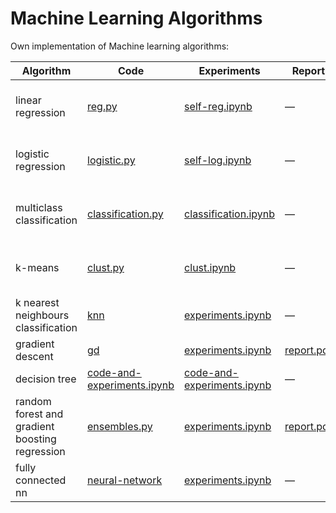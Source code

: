 # Machine Learning Algorithms

Own implementation of Machine learning algorithms:

| Algorithm                                      | Code                                                         | Experiments                                                  | Report                                                       | Source                                                       |
| ---------------------------------------------- | ------------------------------------------------------------ | ------------------------------------------------------------ | ------------------------------------------------------------ | ------------------------------------------------------------ |
| linear regression                              | [reg.py](https://github.com/voorhs/Machine-Learning-Algorithms/blob/main/self-made-regression/reg.py) | [self-reg.ipynb](https://github.com/voorhs/Machine-Learning-Algorithms/blob/main/self-made-regression/self-reg.ipynb) | —                                                            | Andrew Ng’s old course, [new one](https://www.coursera.org/learn/machine-learning?specialization=machine-learning-introduction) |
| logistic regression                            | [logistic.py](https://github.com/voorhs/Machine-Learning-Algorithms/blob/main/self-made-logistic/logistic.py) | [self-log.ipynb](https://github.com/voorhs/Machine-Learning-Algorithms/blob/main/self-made-logistic/self-log.ipynb) | —                                                            | Andrew Ng’s old course, [new one](https://www.coursera.org/learn/machine-learning?specialization=machine-learning-introduction) |
| multiclass classification                      | [classification.py](https://github.com/voorhs/Machine-Learning-Algorithms/blob/main/multi-class-classification-and-neural-networks/classification.py) | [classification.ipynb](https://github.com/voorhs/Machine-Learning-Algorithms/blob/main/multi-class-classification-and-neural-networks/classification.ipynb) | —                                                            | Andrew Ng’s old course, [new one](https://www.coursera.org/learn/machine-learning?specialization=machine-learning-introduction) |
| k-means                                        | [clust.py](https://github.com/voorhs/Machine-Learning-Algorithms/blob/main/Clusterization-algorithm/clust.py) | [clust.ipynb](https://github.com/voorhs/Machine-Learning-Algorithms/blob/main/Clusterization-algorithm/clust.ipynb) | —                                                            | [Alexander Dyakonov’s mini-course](https://github.com/Dyakonov/IML/blob/master/2020/IML2020_04cluster_01.pdf) |
| k nearest neighbours classification            | [knn](https://github.com/voorhs/Machine-Learning-Algorithms/tree/main/knn-classification/knn) | [experiments.ipynb](https://github.com/voorhs/Machine-Learning-Algorithms/blob/main/knn-classification/experiments.ipynb) | —                                                            | [AIMasters ML course](https://github.com/voorhs/Machine-Learning-Algorithms/blob/main/knn-classification/task.pdf) |
| gradient descent                               | [gd](https://github.com/voorhs/Machine-Learning-Algorithms/tree/main/gradient-descent/gd) | [experiments.ipynb](https://github.com/voorhs/Machine-Learning-Algorithms/blob/main/gradient-descent/experiments.ipynb) | [report.pdf](https://github.com/voorhs/Machine-Learning-Algorithms/blob/main/gradient-descent/report.pdf) | [University task](https://github.com/mmp-practicum-team/mmp_practicum_fall_2022/blob/main/Tasks/Task%2002/task_02.pdf) |
| decision tree                                  | [code-and-experiments.ipynb](https://github.com/voorhs/Machine-Learning-Algorithms/blob/main/decision-tree/code-and-experiments.ipynb) | [code-and-experiments.ipynb](https://github.com/voorhs/Machine-Learning-Algorithms/blob/main/decision-tree/code-and-experiments.ipynb) | —                                                            | AIMasters ML course                                          |
| random forest and gradient boosting regression | [ensembles.py](https://github.com/voorhs/flask-ensembles/blob/main/src/ensembles.py) | [experiments.ipynb](https://github.com/voorhs/flask-ensembles/blob/main/src/experiments.ipynb) | [report.pdf](https://github.com/voorhs/flask-ensembles/blob/main/report.pdf) | [University task](https://github.com/mmp-practicum-team/mmp_practicum_fall_2022/blob/main/Tasks/Task%2003/task_03.pdf) |
| fully connected nn                             | [neural-network](https://github.com/voorhs/Machine-Learning-Algorithms/tree/main/neural-network) | [experiments.ipynb](https://github.com/voorhs/Machine-Learning-Algorithms/blob/main/neural-network/experiments.ipynb) | —                                                            | University task                                              |

